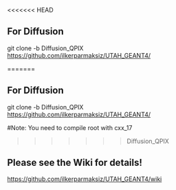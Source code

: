 <<<<<<< HEAD
## For Diffusion
git clone -b Diffusion_QPIX https://github.com/ilkerparmaksiz/UTAH_GEANT4/

=======


## For Diffusion
git clone -b Diffusion_QPIX https://github.com/ilkerparmaksiz/UTAH_GEANT4/

#Note: You need to compile root with cxx_17
>>>>>>> Diffusion_QPIX
## Please see the Wiki for details!
https://github.com/ilkerparmaksiz/UTAH_GEANT4/wiki
